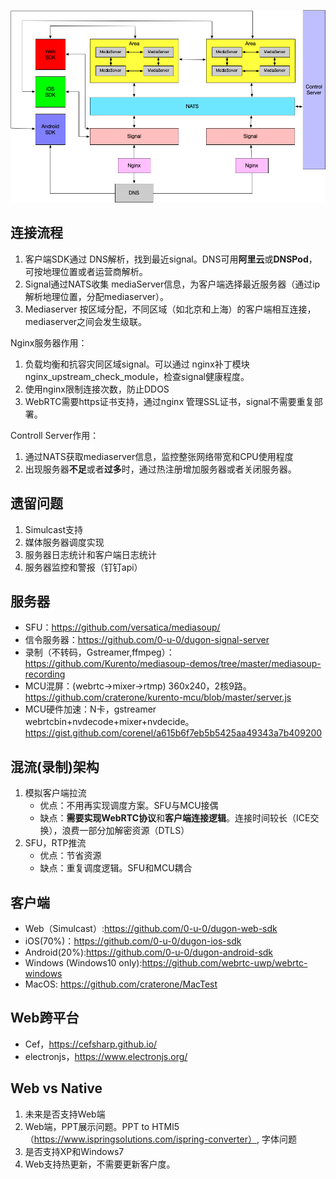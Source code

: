 ![](https://raw.githubusercontent.com/craterone/imgs/master/%E6%9E%B6%E6%9E%84.png)

## 连接流程

1. 客户端SDK通过 DNS解析，找到最近signal。DNS可用**阿里云**或**DNSPod**，可按地理位置或者运营商解析。
2. Signal通过NATS收集 mediaServer信息，为客户端选择最近服务器（通过ip解析地理位置，分配mediaserver）。
3. Mediaserver 按区域分配，不同区域（如北京和上海）的客户端相互连接，mediaserver之间会发生级联。

Nginx服务器作用：
1. 负载均衡和抗容灾同区域signal。可以通过 nginx补丁模块 nginx_upstream_check_module，检查signal健康程度。
2. 使用nginx限制连接次数，防止DDOS
3. WebRTC需要https证书支持，通过nginx 管理SSL证书，signal不需要重复部署。

Controll Server作用：
1. 通过NATS获取mediaserver信息，监控整张网络带宽和CPU使用程度
2. 出现服务器**不足**或者**过多**时，通过热注册增加服务器或者关闭服务器。

## 遗留问题
1. Simulcast支持
2. 媒体服务器调度实现
3. 服务器日志统计和客户端日志统计
4. 服务器监控和警报（钉钉api）


## 服务器
- SFU：https://github.com/versatica/mediasoup/
- 信令服务器：https://github.com/0-u-0/dugon-signal-server
- 录制（不转码，Gstreamer,ffmpeg）：https://github.com/Kurento/mediasoup-demos/tree/master/mediasoup-recording
- MCU混屏：(webrtc->mixer->rtmp) 360x240，2核9路。https://github.com/craterone/kurento-mcu/blob/master/server.js
- MCU硬件加速：N卡，gstreamer webrtcbin+nvdecode+mixer+nvdecide。https://gist.github.com/corenel/a615b6f7eb5b5425aa49343a7b409200


## 混流(录制)架构
1. 模拟客户端拉流
    - 优点：不用再实现调度方案。SFU与MCU接偶
    - 缺点：**需要实现WebRTC协议**和**客户端连接逻辑**。连接时间较长（ICE交换），浪费一部分加解密资源（DTLS）
2. SFU，RTP推流
    - 优点：节省资源
    - 缺点：重复调度逻辑。SFU和MCU耦合


## 客户端
- Web（Simulcast）:https://github.com/0-u-0/dugon-web-sdk
- iOS(70%)：https://github.com/0-u-0/dugon-ios-sdk
- Android(20%):https://github.com/0-u-0/dugon-android-sdk
- Windows (Windows10 only):https://github.com/webrtc-uwp/webrtc-windows
- MacOS: https://github.com/craterone/MacTest

## Web跨平台

- Cef，https://cefsharp.github.io/
- electronjs，https://www.electronjs.org/

## Web vs Native
1. 未来是否支持Web端
2. Web端，PPT展示问题。PPT to HTMl5（https://www.ispringsolutions.com/ispring-converter）, 字体问题
3. 是否支持XP和Windows7
4. Web支持热更新，不需要更新客户度。

